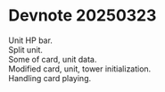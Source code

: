 # Devnote 20250323

Unit HP bar.  
Split unit.  
Some of card, unit data.  
Modified card, unit, tower initialization.  
Handling card playing.  